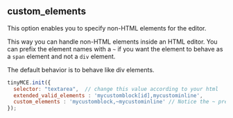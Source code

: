## custom_elements

This option enables you to specify non-HTML elements for the editor.

This way you can handle non-HTML elements inside an HTML editor. You can prefix the element names with a `~` if you want the element to behave as a `span` element and not a `div` element.

The default behavior is to behave like div elements.

```js
tinyMCE.init({
  selector: "textarea",  // change this value according to your html
  extended_valid_elements : 'mycustomblock[id],mycustominline',
  custom_elements : 'mycustomblock,~mycustominline' // Notice the ~ prefix to force a span element for the element
});
```
